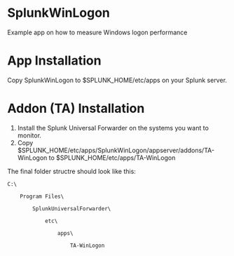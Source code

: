 SplunkWinLogon
==============

Example app on how to measure Windows logon performance

App Installation
================

Copy SplunkWinLogon to $SPLUNK_HOME/etc/apps on your Splunk server.

Addon (TA) Installation
=======================

1. Install the Splunk Universal Forwarder on the systems you want to monitor.
2. Copy $SPLUNK_HOME/etc/apps/SplunkWinLogon/appserver/addons/TA-WinLogon to $SPLUNK_HOME/etc/apps/TA-WinLogon

The final folder structre should look like this:

    C:\

        Program Files\

            SplunkUniversalForwarder\
            
                etc\
                
                    apps\
                    
                        TA-WinLogon